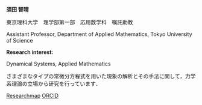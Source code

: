 **須田 智晴**

東京理科大学　理学部第一部　応用数学科　嘱託助教

Assistant Professor, Department of Applied Mathematics, Tokyo University of Science

**Research interest:**

Dynamical Systems, Applied Mathematics

さまざまなタイプの常微分方程式を用いた現象の解析とその手法に関して，力学系理論の立場から研究を行っています．


[Researchmap](https://researchmap.jp/t-suda) [ORCID](https://orcid.org/0000-0002-1027-7842)
